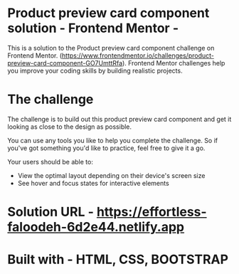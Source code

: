 # Product preview card component solution - Frontend Mentor - 

This is a solution to the Product preview card component challenge on Frontend Mentor. (https://www.frontendmentor.io/challenges/product-preview-card-component-GO7UmttRfa). Frontend Mentor challenges help you improve your coding skills by building realistic projects.

 

# The challenge

The challenge is to build out this product preview card component and get it looking as close to the design as possible.

You can use any tools you like to help you complete the challenge. So if you've got something you'd like to practice, feel free to give it a go.

Your users should be able to:

- View the optimal layout depending on their device's screen size
- See hover and focus states for interactive elements



# Solution URL - https://effortless-faloodeh-6d2e44.netlify.app



# Built with - HTML, CSS, BOOTSTRAP


